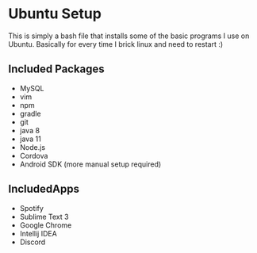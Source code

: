 # Ubuntu Setup
This is simply a bash file that installs some of the basic programs I use on Ubuntu.
Basically for every time I brick linux and need to restart :)


## Included Packages
* MySQL
* vim
* npm
* gradle
* git
* java 8
* java 11
* Node.js
* Cordova
* Android SDK (more manual setup required)

## IncludedApps
* Spotify
* Sublime Text 3
* Google Chrome
* Intellij IDEA
* Discord
